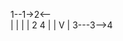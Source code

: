 1--1->2<--\
	      |              |
	      |              |
	      2            4
	      |              |
	      V             |
	      3---3-->4